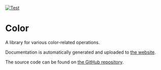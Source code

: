 [![Test](https://github.com/Lakuna/color/actions/workflows/test.yml/badge.svg)](https://github.com/Lakuna/color/actions/workflows/test.yml)

# Color

A library for various color-related operations.

Documentation is automatically generated and uploaded to [the website](https://color.lakuna.pw/).

The source code can be found on [the GitHub repository](https://github.com/Lakuna/color).
